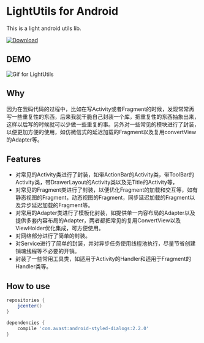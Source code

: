 LightUtils for Android
=================
This is a light android utils lib.

[ ![Download](https://api.bintray.com/packages/ls1110924/maven/LightUtilsLib/images/download.svg) ](https://bintray.com/ls1110924/maven/LightUtilsLib/_latestVersion)

## DEMO
![Gif for LightUtils](Extra/demo.gif)

## Why
因为在我码代码的过程中，比如在写Activity或者Fragment的时候，发现常常再写一些重复性的东西，后来我就干脆自己封装一个库，把重复性的东西抽象出来，
这样以后写的时候就可以少做一些重复的事。另外对一些常见的模块进行了封装，以便更加方便的使用，如仿微信式的延迟加载的Fragment以及复用convertView的Adapter等。

## Features
- 对常见的Activity类进行了封装，如带ActionBar的Activity类，带ToolBar的Activity类，带DrawerLayout的Activity类以及无Title的Activity等，
- 对常见的Fragment类进行了封装，以便优化Fragment的加载和交互等，如有静态视图的Fragment，动态视图的Fragment，同步延迟加载的Fragment以及异步延迟加载的Fragment等。
- 对常用的Adapter类进行了模板化封装，如提供单一内容布局的Adapter以及提供多套内容布局的Adapter，两者都把常见的复用ConvertView以及ViewHolder优化集成，可方便使用。
- 对网络部分进行了简单的封装。
- 对Service进行了简单的封装，并对异步任务使用线程池执行，尽量节省创建销魂线程等不必要的开销。
- 封装了一些常用工具类，如适用于Activity的Handler和适用于Fragment的Handler类等。

## How to use

```groovy
repositories {
    jcenter()
}

dependencies {
	compile 'com.avast:android-styled-dialogs:2.2.0'
}
```